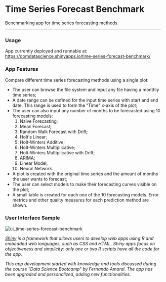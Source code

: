 # Time Series Forecast Benchmark

Benchmarking app for time series forecasting methods.

---

### Usage

App currently deployed and runnable at: https://domdatascience.shinyapps.io/time-series-forecast-benchmark/

### App Features

Compare different time series forecasting methods using a single plot:

* The user can browse the file system and input any file having a monthly time series;
* A date range can be defined for the input time series with start and end date. This range is used to form the "Time" x-axis of the plot;
* The user can also input any number of months to be forecasted using 10 forecasting models:
    1. Naive Forecasting;
    2. Mean Forecast;
    3. Random Walk Forecast with Drift;
    4. Holt's Linear;
    5. Holt-Winters Additive;
    6. Holt-Winters Multiplicative;
    7. Holt-Winters Multiplicative with Drift;
    8. ARIMA;
    9. Linear Model;
    10. Neural Network.
* A plot is created with the original time series and the amount of months the user wants to forecast;
* The user can select models to make their forecasting curves visible on the plot;
* A small table is created for each one of the 10 forecasting models. Error metrics and other quality measures for each prediction method are shown.

### User Interface Sample

![ui_time-series-forecast-benchmark](https://user-images.githubusercontent.com/33037020/185526253-af93e7be-c143-4fe0-8090-a4106c596e14.png)

*[Shiny] is a framework that allows users to develop web apps using R and embedded web languages, such as CSS and HTML. Shiny apps focus on objectiveness and simplicity: only one or two R scripts have all the code for the app.*

*This app development started with knowledge and tools discussed during the course "Data Science Bootcamp" by Fernando Amaral. The app has been upgraded and personalized, adding new functionalities.*

[//]: #

[Shiny]: <https://www.shinyapps.io>
